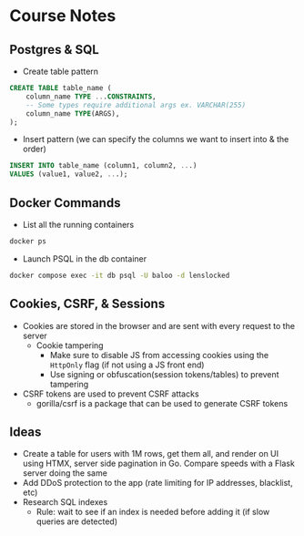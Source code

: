 # Course Notes

## Postgres & SQL

- Create table pattern

```sql
CREATE TABLE table_name (
    column_name TYPE ...CONSTRAINTS,
    -- Some types require additional args ex. VARCHAR(255)
    column_name TYPE(ARGS),
);
```

- Insert pattern (we can specify the columns we want to insert into & the order)

```sql
INSERT INTO table_name (column1, column2, ...)
VALUES (value1, value2, ...);
```

## Docker Commands

- List all the running containers

```bash
docker ps
```

- Launch PSQL in the db container

```bash
docker compose exec -it db psql -U baloo -d lenslocked
```

## Cookies, CSRF, & Sessions

- Cookies are stored in the browser and are sent with every request to the server
  - Cookie tampering
    - Make sure to disable JS from accessing cookies using the `HttpOnly` flag (if not using a JS front end)
    - Use signing or obfuscation(session tokens/tables) to prevent tampering
- CSRF tokens are used to prevent CSRF attacks
  - gorilla/csrf is a package that can be used to generate CSRF tokens

## Ideas

- Create a table for users with 1M rows, get them all, and render on UI using HTMX, server side pagination in Go. Compare speeds with a Flask server doing the same
- Add DDoS protection to the app (rate limiting for IP addresses, blacklist, etc)
- Research SQL indexes
  - Rule: wait to see if an index is needed before adding it (if slow queries are detected)
